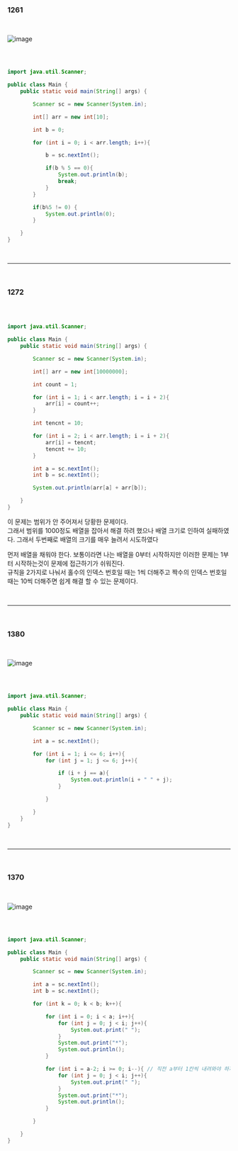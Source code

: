 ### 1261

<br/>

![image](https://user-images.githubusercontent.com/78454649/220023733-c925e5de-90c4-4bd6-82e4-f2c967df7df9.png)

<br/>

```java

import java.util.Scanner;

public class Main {
    public static void main(String[] args) {

        Scanner sc = new Scanner(System.in);

        int[] arr = new int[10];

        int b = 0;

        for (int i = 0; i < arr.length; i++){

            b = sc.nextInt();

            if(b % 5 == 0){
                System.out.println(b);
                break;
            }
        }

        if(b%5 != 0) {
            System.out.println(0);
        }

    }
}


```

<br/>

---

<br/>

### 1272

<br/>

```java

import java.util.Scanner;

public class Main {
    public static void main(String[] args) {

        Scanner sc = new Scanner(System.in);

        int[] arr = new int[10000000];

        int count = 1;

        for (int i = 1; i < arr.length; i = i + 2){
            arr[i] = count++;
        }

        int tencnt = 10;

        for (int i = 2; i < arr.length; i = i + 2){
            arr[i] = tencnt;
            tencnt += 10;
        }

        int a = sc.nextInt();
        int b = sc.nextInt();

        System.out.println(arr[a] + arr[b]);

    }
}

```

이 문제는 범위가 안 주어져서 당황한 문제이다. <br/>
그래서 범위를 1000정도 배열을 잡아서 해결 하려 했으나 배열 크기로 인하여 실패하였다. 그래서 두번째로 배열의 크기를 매우 늘려서 시도하였다

먼저 배열을 채워야 한다. 보통이라면 나는 배열을 0부터 시작하지만 이러한 문제는 1부터 시작하는것이 문제에 접근하기가 쉬워진다. <br/>
규칙을 2가지로 나눠서 홀수의 인덱스 번호일 때는 1씩 더해주고 짝수의 인덱스 번호일때는 10씩 더해주면 쉽게 해결 할 수 있는 문제이다.


<br/>

---

<br/>

### 1380

<br/>

![image](https://user-images.githubusercontent.com/78454649/220044458-b08859c4-96b7-48a5-b048-a27809babdd0.png)

<br/>

```java

import java.util.Scanner;

public class Main {
    public static void main(String[] args) {

        Scanner sc = new Scanner(System.in);

        int a = sc.nextInt();

        for (int i = 1; i <= 6; i++){
            for (int j = 1; j <= 6; j++){

                if (i + j == a){
                    System.out.println(i + " " + j);
                }

            }

        }
    }
}

```

<br/>

---

<br/>

### 1370

<br/>

![image](https://user-images.githubusercontent.com/78454649/220057097-7cdffe30-fdf1-40b4-9a65-4e539b7c05a4.png)

<br/>

```java

import java.util.Scanner;

public class Main {
    public static void main(String[] args) {

        Scanner sc = new Scanner(System.in);

        int a = sc.nextInt();
        int b = sc.nextInt();

        for (int k = 0; k < b; k++){

            for (int i = 0; i < a; i++){
                for (int j = 0; j < i; j++){
                    System.out.print(" ");
                }
                System.out.print("*");
                System.out.println();
            }

            for (int i = a-2; i >= 0; i--){ // 직전 a부터 1칸씩 내려와야 하지만 끝이 0과 크거나 같기에 a-2
                for (int j = 0; j < i; j++){
                    System.out.print(" ");
                }
                System.out.print("*");
                System.out.println();
            }

        }

    }
}


```





















